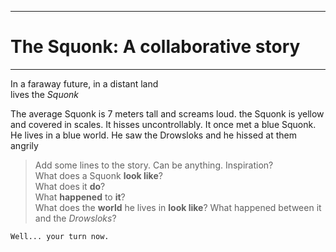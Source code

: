 ------------------------------------
# The Squonk: A collaborative story
------------------------------------

In a faraway future, in a distant land  
lives the *Squonk*

The average Squonk is 7 meters tall and screams loud.
the Squonk is yellow and covered in scales. It hisses uncontrollably. 
It once met a blue Squonk. He lives in a blue world. He saw the Drowsloks and he hissed at them angrily

>  Add some lines to the story. Can be anything. Inspiration?  
>  What does a Squonk **look like**?  
>  What does it **do**?  
>  What **happened** to **it**?  
>  What does the **world** he lives in **look like**?
>  What happened between it and the *Drowsloks*?

`Well... your turn now.`
